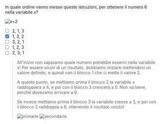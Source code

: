 In quale ordine vanno messe queste istruzioni, per ottenere il numero $6$ nella variabile $x$?

![x=2](opz1.asy)

- [ ] $2$, $1$, $3$
- [x] $1$, $3$, $2$
- [ ] $3$, $2$, $1$
- [ ] $1$, $2$, $3$
- [ ] $2$, $3$, $1$

> All'inizio non sappiamo quale numero potrebbe esserci nella variabile $x$!
> Per essere sicuri di un risultato, dobbiamo iniziare mettendoci un valore definito, e quindi con il blocco $1$ che ci mette il valore $2$.
>
> A questo punto, se mettiamo prima il blocco $2$ la variabile $x$ raddoppierà a $4$, e poi con il blocco $3$ crescerà a $5$. Non va bene, perché dovevamo arrivare a $6$.
>
> Se invece mettiamo prima il blocco $3$ la variabile cresce a $3$, e poi con il blocco $2$ raddoppia a $6$, ottenendo il risultato voluto!
>
> ![primarie](6-primarie.asy) ![secondarie](6-secondarie.asy)